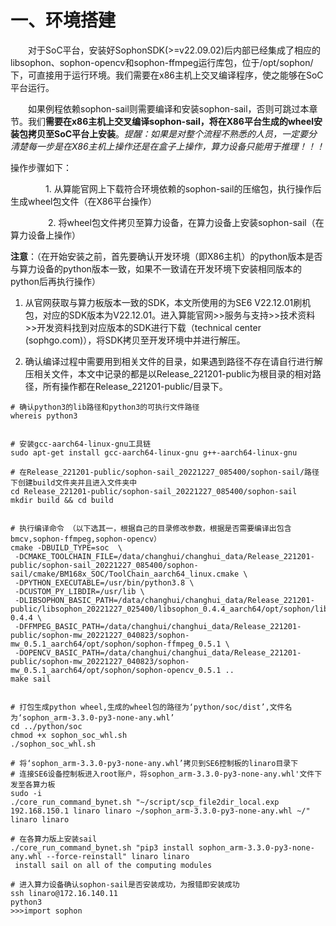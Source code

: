 # 一、环境搭建

  &emsp;&emsp;对于SoC平台，安装好SophonSDK(>=v22.09.02)后内部已经集成了相应的libsophon、sophon-opencv和sophon-ffmpeg运行库包，位于/opt/sophon/下，可直接用于运行环境。我们需要在x86主机上交叉编译程序，使之能够在SoC平台运行。

  &emsp;&emsp;如果例程依赖sophon-sail则需要编译和安装sophon-sail，否则可跳过本章节。我们**需要在x86主机上交叉编译sophon-sail，将在X86平台生成的wheel安装包拷贝至SoC平台上安装**。*提醒：如果是对整个流程不熟悉的人员，一定要分清楚每一步是在X86主机上操作还是在盒子上操作，算力设备只能用于推理！！！*

操作步骤如下：

  &emsp;&emsp;&emsp;&emsp;1. 从算能官网上下载符合环境依赖的sophon-sail的压缩包，执行操作后生成wheel包文件（在X86平台操作）
    
   &emsp;&emsp;&emsp;&emsp; 2. 将wheel包文件拷贝至算力设备，在算力设备上安装sophon-sail（在算力设备上操作）

**注意**：（在开始安装之前，首先要确认开发环境（即X86主机）的python版本是否与算力设备的python版本一致，如果不一致请在开发环境下安装相同版本的python后再执行操作）


1. 从官网获取与算力板版本一致的SDK，本文所使用的为SE6 V22.12.01刷机包，对应的SDK版本为V22.12.01。进入算能官网>>服务与支持>>技术资料>>开发资料找到对应版本的SDK进行下载（technical center (sophgo.com)），将SDK拷贝至开发环境中并进行解压。

2. 确认编译过程中需要用到相关文件的目录，如果遇到路径不存在请自行进行解压相关文件，本文中记录的都是以Release_221201-public为根目录的相对路径，所有操作都在Release_221201-public/目录下。

```
# 确认python3的lib路径和python3的可执行文件路径
whereis python3
 
 
# 安装gcc-aarch64-linux-gnu工具链
sudo apt-get install gcc-aarch64-linux-gnu g++-aarch64-linux-gnu
 
# 在Release_221201-public/sophon-sail_20221227_085400/sophon-sail/路径下创建build文件夹并且进入文件夹中
cd Release_221201-public/sophon-sail_20221227_085400/sophon-sail
mkdir build && cd build
 
 
# 执行编译命令 （以下选其一，根据自己的目录修改参数，根据是否需要编译出包含bmcv,sophon-ffmpeg,sophon-opencv）
cmake -DBUILD_TYPE=soc  \
 -DCMAKE_TOOLCHAIN_FILE=/data/changhui/changhui_data/Release_221201-public/sophon-sail_20221227_085400/sophon-sail/cmake/BM168x_SOC/ToolChain_aarch64_linux.cmake \
 -DPYTHON_EXECUTABLE=/usr/bin/python3.8 \
 -DCUSTOM_PY_LIBDIR=/usr/lib \
 -DLIBSOPHON_BASIC_PATH=/data/changhui/changhui_data/Release_221201-public/libsophon_20221227_025400/libsophon_0.4.4_aarch64/opt/sophon/libsophon-0.4.4 \
 -DFFMPEG_BASIC_PATH=/data/changhui/changhui_data/Release_221201-public/sophon-mw_20221227_040823/sophon-mw_0.5.1_aarch64/opt/sophon/sophon-ffmpeg_0.5.1 \
 -DOPENCV_BASIC_PATH=/data/changhui/changhui_data/Release_221201-public/sophon-mw_20221227_040823/sophon-mw_0.5.1_aarch64/opt/sophon/sophon-opencv_0.5.1 ..
make sail
 
 
# 打包生成python wheel,生成的wheel包的路径为‘python/soc/dist’,文件名为‘sophon_arm-3.3.0-py3-none-any.whl’
cd ../python/soc
chmod +x sophon_soc_whl.sh
./sophon_soc_whl.sh
 
# 将‘sophon_arm-3.3.0-py3-none-any.whl’拷贝到SE6控制板的linaro目录下
# 连接SE6设备控制板进入root账户，将sophon_arm-3.3.0-py3-none-any.whl'文件下发至各算力板
sudo -i
./core_run_command_bynet.sh "~/script/scp_file2dir_local.exp 192.168.150.1 linaro linaro ~/sophon_arm-3.3.0-py3-none-any.whl ~/" linaro linaro
 
# 在各算力版上安装sail
./core_run_command_bynet.sh "pip3 install sophon_arm-3.3.0-py3-none-any.whl --force-reinstall" linaro linaro
 install sail on all of the computing modules
 
# 进入算力设备确认sophon-sail是否安装成功，为报错即安装成功
ssh linaro@172.16.140.11
python3
>>>import sophon
```


